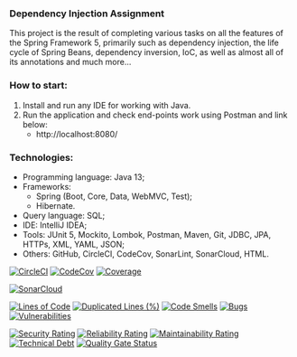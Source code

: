### Dependency Injection Assignment
This project is the result of completing various tasks on all the features of the Spring Framework 5,
primarily such as dependency injection, the life cycle of Spring Beans, dependency inversion, IoC,
as well as almost all of its annotations and much more... 


 
### How to start: 
1. Install and run any IDE for working with Java.
2. Run the application and check end-points work using Postman and link below:
   - http://localhost:8080/



### Technologies:
- Programming language: Java 13;
- Frameworks:
  - Spring (Boot, Core, Data, WebMVC, Test);
  - Hibernate.
- Query language: SQL;
- IDE: IntelliJ IDEA;
- Tools: JUnit 5, Mockito, Lombok, Postman, Maven, Git, JDBC, JPA, HTTPs, XML, YAML, JSON;
- Others: GitHub, CircleCI, CodeCov, SonarLint, SonarCloud, HTML.

[![CircleCI](https://circleci.com/gh/Crazy-pro/di-assignment.svg?style=svg)](https://app.circleci.com/gh/Crazy-pro/di-assignment)
[![CodeCov](https://codecov.io/gh/Crazy-pro/di-assignment/branch/master/graph/badge.svg)](https://codecov.io/gh/Crazy-pro/di-assignment)
[![Coverage](https://sonarcloud.io/api/project_badges/measure?project=Crazy-pro_di-assignment&metric=coverage)](https://sonarcloud.io/summary/new_code?id=Crazy-pro_di-assignment)

[![SonarCloud](https://sonarcloud.io/images/project_badges/sonarcloud-black.svg)](https://sonarcloud.io/summary/new_code?id=Crazy-pro_di-assignment)

[![Lines of Code](https://sonarcloud.io/api/project_badges/measure?project=Crazy-pro_di-assignment&metric=ncloc)](https://sonarcloud.io/summary/new_code?id=Crazy-pro_di-assignment)
[![Duplicated Lines (%)](https://sonarcloud.io/api/project_badges/measure?project=Crazy-pro_di-assignment&metric=duplicated_lines_density)](https://sonarcloud.io/summary/new_code?id=Crazy-pro_di-assignment)
[![Code Smells](https://sonarcloud.io/api/project_badges/measure?project=Crazy-pro_di-assignment&metric=code_smells)](https://sonarcloud.io/summary/new_code?id=Crazy-pro_di-assignment)
[![Bugs](https://sonarcloud.io/api/project_badges/measure?project=Crazy-pro_di-assignment&metric=bugs)](https://sonarcloud.io/summary/new_code?id=Crazy-pro_di-assignment)
[![Vulnerabilities](https://sonarcloud.io/api/project_badges/measure?project=Crazy-pro_di-assignment&metric=vulnerabilities)](https://sonarcloud.io/summary/new_code?id=Crazy-pro_di-assignment)

[![Security Rating](https://sonarcloud.io/api/project_badges/measure?project=Crazy-pro_di-assignment&metric=security_rating)](https://sonarcloud.io/summary/new_code?id=Crazy-pro_di-assignment)
[![Reliability Rating](https://sonarcloud.io/api/project_badges/measure?project=Crazy-pro_di-assignment&metric=reliability_rating)](https://sonarcloud.io/summary/new_code?id=Crazy-pro_di-assignment)
[![Maintainability Rating](https://sonarcloud.io/api/project_badges/measure?project=Crazy-pro_di-assignment&metric=sqale_rating)](https://sonarcloud.io/summary/new_code?id=Crazy-pro_di-assignment)
[![Technical Debt](https://sonarcloud.io/api/project_badges/measure?project=Crazy-pro_di-assignment&metric=sqale_index)](https://sonarcloud.io/summary/new_code?id=Crazy-pro_di-assignment)
[![Quality Gate Status](https://sonarcloud.io/api/project_badges/measure?project=Crazy-pro_di-assignment&metric=alert_status)](https://sonarcloud.io/summary/new_code?id=Crazy-pro_di-assignment)
